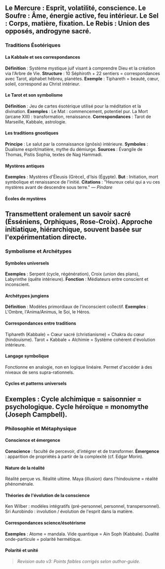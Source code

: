 **Le Mercure** : Esprit, volatilité, conscience.
**Le Soufre** : Âme, énergie active, feu intérieur.
**Le Sel** : Corps, matière, fixation.
**Le Rebis** : Union des opposés, androgyne sacré.
---
### Traditions Ésotériques
#### La Kabbale et ses correspondances
**Définition** : Système mystique juif visant à comprendre Dieu et la création via l'Arbre de Vie.
**Structure** : 10 Séphiroth + 22 sentiers = correspondances avec Tarot, alphabet hébreu, planètes.
**Exemple** : Tiphareth = beauté, cœur, soleil, correspond au Christ intérieur.
#### Le Tarot et son symbolisme
**Définition** : Jeu de cartes ésotérique utilisé pour la méditation et la divination.
**Exemples** :
Le Mat : commencement, potentiel pur.
La Mort (arcane XIII) : transformation, renaissance.
**Correspondances** : Tarot de Marseille, Kabbale, astrologie.
#### Les traditions gnostiques
**Principe** : Le salut par la connaissance (gnôsis) intérieure.
**Symboles** : Dualisme esprit/matière, mythe du démiurge.
**Sources** : Évangile de Thomas, Pistis Sophia, textes de Nag Hammadi.
#### Mystères antiques
**Exemples** : Mystères d'Éleusis (Grèce), d'Isis (Égypte).
**But** : Initiation, mort symbolique et renaissance de l'initié.
**Citations** : "Heureux celui qui a vu ces mystères avant de descendre sous terre." — *Pindare*
#### Écoles de mystères
Transmettent oralement un savoir sacré (Ésséniens, Orphiques, Rose-Croix).
Approche initiatique, hiérarchique, souvent basée sur l'expérimentation directe.
---
### Symbolisme et Archétypes
#### Symboles universels
**Exemples** : Serpent (cycle, régénération), Croix (union des plans), Labyrinthe (quête intérieure).
**Fonction** : Médiateurs entre conscient et inconscient.
#### Archétypes jungiens
**Définition** : Modèles primordiaux de l'inconscient collectif.
**Exemples** : L'Ombre, l'Anima/Animus, le Soi, le Héros.
#### Correspondances entre traditions
Tiphareth (Kabbale) = Cœur sacré (christianisme) = Chakra du cœur (hindouisme).
Tarot + Kabbale + Alchimie = Système cohérent d'évolution intérieure.
#### Langage symbolique
Fonctionne en analogie, non en logique linéaire.
Permet d'accéder à des niveaux de sens supra-rationnels.
#### Cycles et patterns universels
**Exemples** :
Cycle alchimique = saisonnier = psychologique.
Cycle héroïque = monomythe (Joseph Campbell).
---
### Philosophie et Métaphysique
#### Conscience et émergence
**Conscience** : faculté de percevoir, d'intégrer et de transformer.
**Émergence** : apparition de propriétés à partir de la complexité (cf. Edgar Morin).
#### Nature de la réalité
Réalité perçue vs. Réalité ultime.
Maya (illusion) dans l'hindouisme = réalité phénoménale.
#### Théories de l'évolution de la conscience
Ken Wilber : modèles intégratifs (pré-personnel, personnel, transpersonnel).
Sri Aurobindo : involution / évolution de l'esprit dans la matière.
#### Correspondances science/ésotérisme
**Exemples** :
Atome = mandala.
Vide quantique = Ain Soph (Kabbale).
Dualité onde-particule = polarité hermétique.
#### Polarité et unité
> _Revision auto v3: Points faibles corrigés selon author-guide._
